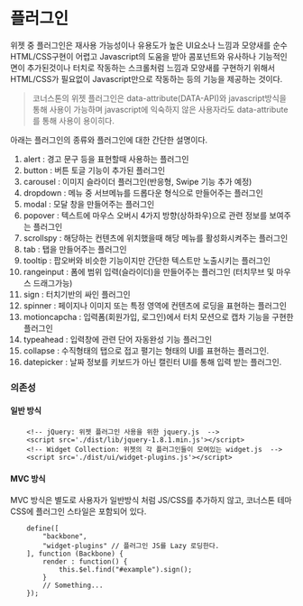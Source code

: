 <!--
layout: 'post'
section: 'Cornerstone Framework'
title: '플러그인'
outline: '위젯 중 플러그인은 재사용 가능성이나 유용도가 높은 UI요소나 느낌과 모양새를 순수 HTML/CSS구현이 어렵고 Javascript의 도움을 받아 콤포넌트와 유사하나 기능적인 면이 추가된것이나 터치로 작동하는 스크롤처럼 느낌과 모양새를 구현하기 위해서 HTML/CSS가 필요없이 Javascript만으로 작동하는 등의 기능을 제공하는 것이다...'
date: '2012-11-16'
tagstr: 'widget'
order: '[4, 3]'
thumbnail: '4.3.00.plugin.png'
-->

# 플러그인

위젯 중 플러그인은 재사용 가능성이나 유용도가 높은 UI요소나 느낌과 모양새를 순수 HTML/CSS구현이 어렵고 Javascript의 도움을 받아 콤포넌트와 유사하나 기능적인 면이 추가된것이나 터치로 작동하는 스크롤처럼 느낌과 모양새를 구현하기 위해서 HTML/CSS가 필요없이 Javascript만으로 작동하는 등의 기능을 제공하는 것이다.

> 코너스톤의 위젯 플러그인은 data-attribute(DATA-API)와 javascript방식을 통해 사용이 가능하며 javascript에 익숙하지 않은 사용자라도 data-attribute를 통해 사용이 용이히다.

아래는 플러그인의 종류와 플러그인에 대한 간단한 설명이다.

1. alert : 경고 문구 등을 표현할때 사용하는 플러그인
2. button : 버튼 토글 기능이 추가된 플러그인
3. carousel : 이미지 슬라이더 플러그인(반응형, Swipe 기능 추가 예정)
4. dropdown : 메뉴 중 서브메뉴를 드롭다운 형식으로 만들어주는 플러그인
5. modal : 모달 창을 만들어주는 플러그인
6. popover : 텍스트에 마우스 오버시 4가지 방향(상하좌우)으로 관련 정보를 보여주는 플러그인
7. scrollspy : 해당하는 컨텐츠에 위치했을때 해당 메뉴를 활성화시켜주는 플러그인
8. tab : 탭을 만들어주는 플러그인
9. tooltip : 팝오버와 비슷한 기능이지만 간단한 텍스트만 노출시키는 플러그인
10. rangeinput : 폼에 범위 입력(슬라이더)을 만들어주는 플러그인 (터치무브 및 마우스 드래그가능)
11. sign : 터치기반의 싸인 플러그인
12. spinner : 페이지나 이미지 또는 특정 영역에 컨텐츠에 로딩을 표현하는 플러그인
13. motioncapcha : 입력폼(회원가입, 로그인)에서 터치 모션으로 캡차 기능을 구현한 플러그인
14. typeahead : 입력창에 관련 단어 자동완성 기능 플러그인
15. collapse : 수직형태의 탭으로 접고 펼기는 형태의 UI를 표현하는 플러그인.
16. datepicker : 날짜 정보를 키보드가 아닌 캘린터 UI를 통해 입력 받는 플러그인.


### 의존성

#### 일반 방식
```
	<!-- jQuery: 위젯 플러그인 사용을 위한 jquery.js  -->
    <script src='./dist/lib/jquery-1.8.1.min.js'></script>
	<!-- Widget Collection: 위젯의 각 플러그인들이 모여있는 widget.js  -->
    <script src='./dist/ui/widget-plugins.js'></script>
```

#### MVC 방식
MVC 방식은 별도로 사용자가 일반방식 처럼 JS/CSS를 추가하지 않고, 코너스톤 테마 CSS에 플러그인 스타일은 포함되어 있다.
```
    define([
        "backbone",
        "widget-plugins" // 플러그인 JS를 Lazy 로딩한다.
    ], function (Backbone) {
        render : function() {
            this.$el.find("#example").sign();
        }
        // Something...
    });
```
